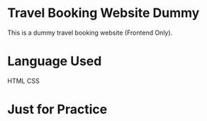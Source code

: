 # Travel Booking Website Dummy
This is a dummy travel booking website (Frontend Only).

# Language Used
HTML
CSS

# Just for Practice